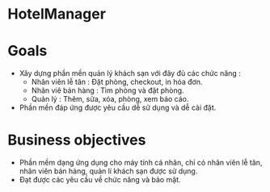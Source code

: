 # HotelManager

# Goals
* Xây dựng phần mền quản lý khách sạn với đây đủ các chức năng :
  * Nhân viên lễ tân : Đặt phòng, checkout, in hóa đơn.
  * Nhân viê bán hàng : Tìm phòng và đặt phòng.
  * Quản lý : Thêm, sửa, xóa, phòng, xem báo cáo.
* Phần mền đáp ứng được yêu cầu dễ sử dụng và dễ cài đặt.
  
# Business objectives
-	Phần mềm dạng ứng dụng cho máy tính cá nhân, chỉ có nhân viên lễ tân, nhân viên bán hàng, quản lí khách sạn được sử dụng.
- Đạt được các yêu cầu về chức năng và bảo mật.
